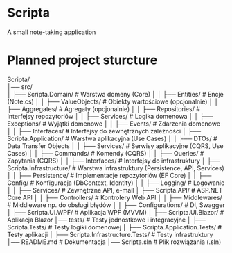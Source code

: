 # Scripta
A small note-taking application

# Planned project sturcture
Scripta/\
│── src/\
│   ├── Scripta.Domain/         # Warstwa domeny (Core)
│   │   ├── Entities/           # Encje (Note.cs)
│   │   ├── ValueObjects/       # Obiekty wartościowe (opcjonalnie)
│   │   ├── Aggregates/         # Agregaty (opcjonalnie)
│   │   ├── Repositories/       # Interfejsy repozytoriów
│   │   ├── Services/           # Logika domenowa
│   │   ├── Exceptions/         # Wyjątki domenowe
│   │   ├── Events/             # Zdarzenia domenowe
│   │   ├── Interfaces/         # Interfejsy do zewnętrznych zależności
│   ├── Scripta.Application/    # Warstwa aplikacyjna (Use Cases)
│   │   ├── DTOs/               # Data Transfer Objects
│   │   ├── Services/           # Serwisy aplikacyjne (CQRS, Use Cases)
│   │   ├── Commands/           # Komendy (CQRS)
│   │   ├── Queries/            # Zapytania (CQRS)
│   │   ├── Interfaces/         # Interfejsy do infrastruktury
│   ├── Scripta.Infrastructure/ # Warstwa infrastruktury (Persistence, API, Services)
│   │   ├── Persistence/        # Implementacje repozytoriów (EF Core)
│   │   ├── Config/             # Konfiguracja (DbContext, Identity)
│   │   ├── Logging/            # Logowanie
│   │   ├── Services/           # Zewnętrzne API, e-mail
│   ├── Scripta.API/            # ASP.NET Core API
│   │   ├── Controllers/        # Kontrolery Web API
│   │   ├── Middlewares/        # Middleware np. do obsługi błędów
│   │   ├── Configurations/     # DI, Swagger
│   ├── Scripta.UI.WPF/         # Aplikacja WPF (MVVM)
│   ├── Scripta.UI.Blazor/      # Aplikacja Blazor
│── tests/                      # Testy jednostkowe i integracyjne
│   ├── Scripta.Tests/          # Testy logiki domenowej
│   ├── Scripta.Application.Tests/  # Testy aplikacji
│   ├── Scripta.Infrastructure.Tests/ # Testy infrastruktury
│── README.md                  # Dokumentacja
│── Scripta.sln                # Plik rozwiązania (.sln)


